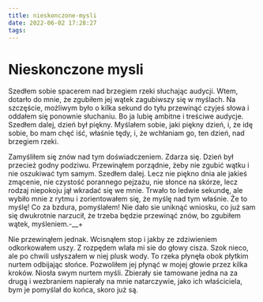 ```yaml
---
title: nieskonczone-mysli
date: 2022-06-02 17:28:27
tags:
---
```

# Nieskonczone mysli
Szedłem sobie spacerem nad brzegiem rzeki słuchając audycji. Wtem, dotarło do mnie, że zgubiłem jej wątek zagubiwszy się w myślach. Na szczęście, możliwym było o kilka sekund do tyłu przewinąć czyjeś słowa i oddałem się ponownie słuchaniu. Bo ja lubię ambitne i treściwe audycje. Szedłem dalej, dzień był piękny. Myślałem sobie, jaki piękny dzień, i, że idę sobie, bo mam chęć iść, właśnie tędy, i, że wchłaniam go, ten dzień, nad brzegiem rzeki.

Zamyśliłem się znów nad tym doświadczeniem. Zdarza się. Dzień był przecież godny podziwu. Przewinąłem porządnie, żeby nie zgubić wątku i nie oszukiwać tym samym. Szedłem dalej. Lecz nie piękno dnia ale jakieś zmącenie, nie czystość porannego pejzażu, nie słonce na skórze, lecz rodzaj niepokoju jął wkradać się we mnie. Trwało to ledwie sekundę, ale wybiło mnie z rytmu i zorientowałem się, że myślę nad tym właśnie. Że to myślę! Co za bzdura, pomyślałem! Nie dało sie uniknąć wniosku, co już sam się dwukrotnie narzucił, że trzeba będzie przewinąć znów, bo zgubiłem wątek, myśleniem.-__+

Nie przewinąłem jednak. Wcisnąłem stop i jakby ze zdziwieniem odkorkowałem uszy. Z rozpędem wlała mi sie do głowy cisza. Szok nieco, ale po chwili usłyszałem w niej plusk wody. To rzeka płynęła obok płytkim nurtem odbijając słońce. Pozwoliłem jej płynąć w mojej głowie przez kilka kroków. Niosła swym nurtem myśli. Zbierały sie tamowane jedna na za drugą i wezbraniem napierały na mnie natarczywie, jako ich właściciela, bym je pomyślał do końca, skoro już są.


